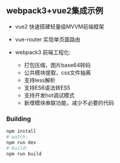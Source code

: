 ## webpack3+vue2集成示例

* vue2 快速搭建轻量级MVVM前端框架
* vue-router 实现单页面路由
* webpack3 前端工程化:

  * 打包压缩，图片base64转码  
  * 公共模块提取，css文件抽离  
  * 支持less解析  
  * 支持ES6语法转ES5  
  * 支持开发hot调试模式  
  * 新增模块串联功能，减少不必要的代码
  
### Building

``` bash
npm install
# watch:
npm run dev
# build:
npm run build
```


